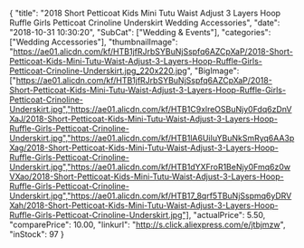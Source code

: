 {
	"title": "2018 Short Petticoat Kids Mini Tutu Waist Adjust 3 Layers Hoop Ruffle Girls Petticoat Crinoline Underskirt Wedding Accessories",
	"date": "2018-10-31 10:30:20",
	"SubCat": ["Wedding & Events"],
	"categories": ["Wedding Accessories"],
	"thumbnailImage": "https://ae01.alicdn.com/kf/HTB1jfRJrbSYBuNjSspfq6AZCpXaP/2018-Short-Petticoat-Kids-Mini-Tutu-Waist-Adjust-3-Layers-Hoop-Ruffle-Girls-Petticoat-Crinoline-Underskirt.jpg_220x220.jpg",
	"BigImage": ["https://ae01.alicdn.com/kf/HTB1jfRJrbSYBuNjSspfq6AZCpXaP/2018-Short-Petticoat-Kids-Mini-Tutu-Waist-Adjust-3-Layers-Hoop-Ruffle-Girls-Petticoat-Crinoline-Underskirt.jpg","https://ae01.alicdn.com/kf/HTB1C9xlreOSBuNjy0Fdq6zDnVXaJ/2018-Short-Petticoat-Kids-Mini-Tutu-Waist-Adjust-3-Layers-Hoop-Ruffle-Girls-Petticoat-Crinoline-Underskirt.jpg","https://ae01.alicdn.com/kf/HTB1lA6UiIuYBuNkSmRyq6AA3pXag/2018-Short-Petticoat-Kids-Mini-Tutu-Waist-Adjust-3-Layers-Hoop-Ruffle-Girls-Petticoat-Crinoline-Underskirt.jpg","https://ae01.alicdn.com/kf/HTB1dYXFroR1BeNjy0Fmq6z0wVXao/2018-Short-Petticoat-Kids-Mini-Tutu-Waist-Adjust-3-Layers-Hoop-Ruffle-Girls-Petticoat-Crinoline-Underskirt.jpg","https://ae01.alicdn.com/kf/HTB17_8qrf5TBuNjSspmq6yDRVXah/2018-Short-Petticoat-Kids-Mini-Tutu-Waist-Adjust-3-Layers-Hoop-Ruffle-Girls-Petticoat-Crinoline-Underskirt.jpg"],
	"actualPrice": 5.50,
	"comparePrice": 10.00,
	"linkurl": "http://s.click.aliexpress.com/e/jtbjmzw",
	"inStock": 97
}
